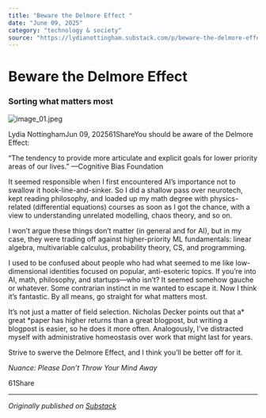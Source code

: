 ```yaml
---
title: "Beware the Delmore Effect "
date: "June 09, 2025"
category: "technology & society"
source: "https://lydianottingham.substack.com/p/beware-the-delmore-effect"
---
```


# Beware the Delmore Effect 
### Sorting what matters most
![image_01.jpeg](images/image_01.jpeg)

Lydia NottinghamJun 09, 202561ShareYou should be aware of the Delmore Effect:

“The tendency to provide more articulate and explicit goals for lower priority areas of our lives.” —Cognitive Bias Foundation

It seemed responsible when I first encountered AI’s importance not to swallow it hook-line-and-sinker. So I did a shallow pass over neurotech, kept reading philosophy, and loaded up my math degree with physics-related (differential equations) courses as soon as I got the chance, with a view to understanding unrelated modelling, chaos theory, and so on.

I won’t argue these things don’t matter (in general and for AI), but in my case, they were trading off against higher-priority ML fundamentals: linear algebra, multivariable calculus, probability theory, CS, and programming.

I used to be confused about people who had what seemed to me like low-dimensional identities focused on popular, anti-esoteric topics. If you’re into AI, math, philosophy, and startups—who isn’t? It seemed somehow gauche or whatever. Some contrarian instinct in me wanted to escape it. Now I think it’s fantastic. By all means, go straight for what matters most.

It’s not just a matter of field selection. Nicholas Decker points out that a* great *paper has higher returns than a great blogpost, but writing a blogpost is easier, so he does it more often. Analogously, I’ve distracted myself with administrative homeostasis over work that might last for years.

Strive to swerve the Delmore Effect, and I think you’ll be better off for it.

*Nuance: Please Don’t Throw Your Mind Away*





61Share

---

*Originally published on [Substack](https://lydianottingham.substack.com/p/beware-the-delmore-effect)*